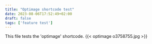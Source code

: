 ```yaml
---
title: "Optimage shortcode test"
date: 2023-08-06T17:52:49+02:00
draft: false
tags: ['feature test']
---
```


This file tests the 'optimage' shortcode.
{{< optimage o3758755.jpg >}}

